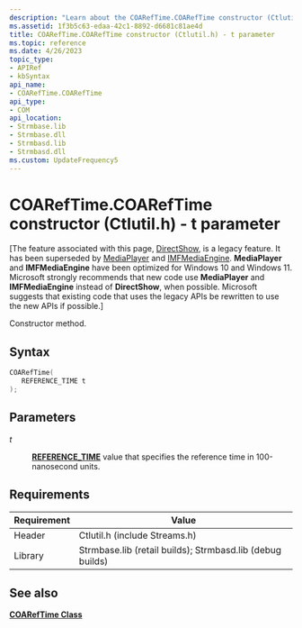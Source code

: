```yaml
---
description: "Learn about the COARefTime.COARefTime constructor (Ctlutil.h) method. This method uses the 't' parameter."
ms.assetid: 1f3b5c63-edaa-42c1-8892-d6681c81ae4d
title: COARefTime.COARefTime constructor (Ctlutil.h) - t parameter
ms.topic: reference
ms.date: 4/26/2023
topic_type: 
- APIRef
- kbSyntax
api_name: 
- COARefTime.COARefTime
api_type: 
- COM
api_location: 
- Strmbase.lib
- Strmbase.dll
- Strmbasd.lib
- Strmbasd.dll
ms.custom: UpdateFrequency5
---
```


# COARefTime.COARefTime constructor (Ctlutil.h) - t parameter

\[The feature associated with this page, [DirectShow](/windows/win32/directshow/directshow), is a legacy feature. It has been superseded by [MediaPlayer](/uwp/api/Windows.Media.Playback.MediaPlayer) and [IMFMediaEngine](/windows/win32/api/mfmediaengine/nn-mfmediaengine-imfmediaengine). **MediaPlayer** and **IMFMediaEngine** have been optimized for Windows 10 and Windows 11. Microsoft strongly recommends that new code use **MediaPlayer** and **IMFMediaEngine** instead of **DirectShow**, when possible. Microsoft suggests that existing code that uses the legacy APIs be rewritten to use the new APIs if possible.\]

Constructor method.

## Syntax


```C++
COARefTime(
   REFERENCE_TIME t
);
```



## Parameters

<dl> <dt>

*t* 
</dt> <dd>

[**REFERENCE\_TIME**](reference-time.md) value that specifies the reference time in 100-nanosecond units.

</dd> </dl>

## Requirements

| Requirement                   | Value                                                                                                                                                                                           |
|--------------------|--------------------------------------------------------------------------------------------------------------------------------------------------------------------------------------------|
| Header  | Ctlutil.h (include Streams.h)                                                                                   |
| Library | Strmbase.lib (retail builds); Strmbasd.lib (debug builds) |

## See also

<dl> <dt>

[**COARefTime Class**](coareftime.md)
</dt> </dl>

 

 




